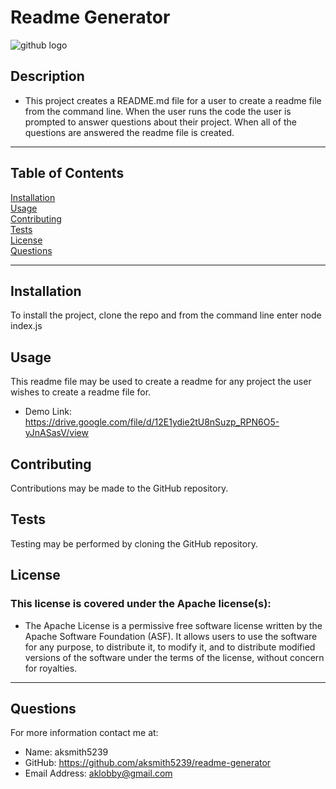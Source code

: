
# Readme Generator

![github logo](https://img.shields.io/badge/license-Apache-orange.svg)


## Description
* This project creates a README.md file for a user to create a readme file from the command line. When the user runs the code the user is prompted to answer questions about their project. When all of the questions are answered the readme file is created. 
***
## Table of Contents
[Installation](#installation)<br>
[Usage](#usage)<br>
[Contributing](#contributing)<br>
[Tests](#tests)<br>
[License](#license)<br>
[Questions](#questions)<br>
***
## Installation
To install the project, clone the repo and from the command line enter node index.js

## Usage
This readme file may be used to create a readme for any project the user wishes to create a readme file for.
* Demo Link: https://drive.google.com/file/d/12E1ydie2tU8nSuzp_RPN6O5-yJnASasV/view

## Contributing
Contributions may be made to the GitHub repository.

## Tests
Testing may be performed by cloning the GitHub repository.

## License
### This license is covered under the Apache license(s):
* The Apache License is a permissive free software license written by the Apache Software Foundation (ASF). It allows users to use the software for any purpose, to distribute it, to modify it, and to distribute modified versions of the software under the terms of the license, without concern for royalties.
***
## Questions
For more information contact me at:<br>
* Name: aksmith5239
* GitHub: https://github.com/aksmith5239/readme-generator
* Email Address: aklobby@gmail.com
    